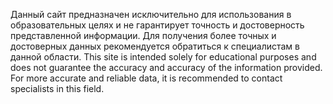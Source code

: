 Данный сайт предназначен исключительно для использования в образовательных целях и не гарантирует точность и достоверность представленной информации. Для получения более точных и достоверных данных рекомендуется обратиться к специалистам в данной области. 
This site is intended solely for educational purposes and does not guarantee the accuracy and accuracy of the information provided. For more accurate and reliable data, it is recommended to contact specialists in this field. 
